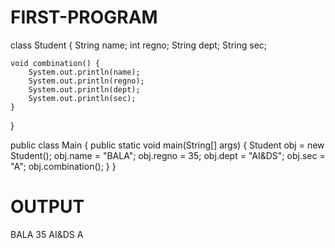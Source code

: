 # FIRST-PROGRAM
class Student {
    String name;
    int regno;
    String dept;
    String sec;

    void combination() {
        System.out.println(name);
        System.out.println(regno);
        System.out.println(dept);
        System.out.println(sec);
    }
}

public class Main {
    public static void main(String[] args) {
        Student obj = new Student();
        obj.name = "BALA";
        obj.regno = 35;
        obj.dept = "AI&DS";
        obj.sec = "A";
        obj.combination();
    }
}
# OUTPUT
BALA
35
AI&DS
A
